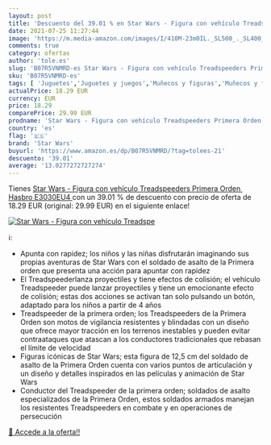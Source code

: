```yaml
---
layout: post
title: 'Descuento del 39.01 % en Star Wars - Figura con vehículo Treadspe'
date: 2021-07-25 11:27:44
image: 'https://m.media-amazon.com/images/I/410M-23m0IL._SL500_._SL400_.jpg'
comments: true
category: ofertas
author: 'tole.es'
slug: 'B07R5VNMRD-es Star Wars - Figura con vehículo Treadspeeders Primera...'
sku: 'B07R5VNMRD-es'
tags: [ 'Juguetes','Juguetes y juegos','Muñecos y figuras','Muñecos y figuras de acción','hasbro','star wars', ]
actualPrice: 18.29 EUR
currency: EUR
price: 18.29
comparePrice: 29.99 EUR
prodname: 'Star Wars - Figura con vehículo Treadspeeders Primera Orden  Hasbro E3030EU4 '
country: 'es'
flag: '🇪🇸'
brand: 'Star Wars'
buyurl: 'https://www.amazon.es/dp/B07R5VNMRD/?tag=tolees-21'
descuento: '39.01'
average: '13.0277272727274'
---
```


Tienes [Star Wars - Figura con vehículo Treadspeeders Primera Orden  Hasbro E3030EU4 ](https://www.amazon.es/dp/B07R5VNMRD/?tag=tolees-21) con un 39.01 % de descuento con precio de oferta de 18.29 EUR (original: 29.99 EUR) en el siguiente enlace!

[![Star Wars - Figura con vehículo Treadspe](https://m.media-amazon.com/images/I/410M-23m0IL._SL500_._SL400_.jpg)](https://www.amazon.es/dp/B07R5VNMRD/?tag=tolees-21)

ℹ️:

- Apunta con rapidez; los niños y las niñas disfrutarán imaginando sus propias aventuras de Star Wars con el soldado de asalto de la Primera orden que presenta una acción para apuntar con rapidez
- El Treadspeederlanza proyectiles y tiene efectos de colisión; el vehículo Treadspeeder puede lanzar proyectiles y tiene un emocionante efecto de colisión; estas dos acciones se activan tan solo pulsando un botón, adaptado para los niños a partir de 4 años
- Treadspeeder de la primera orden; los Treadspeeders de la Primera Orden son motos de vigilancia resistentes y blindadas con un diseño que ofrece mayor tracción en los terrenos inestables y pueden evitar contraataques que atascan a los conductores tradicionales que rebasan el límite de velocidad
- Figuras icónicas de Star Wars; esta figura de 12,5 cm del soldado de asalto de la Primera Orden cuenta con varios puntos de articulación y un diseño y detalles inspirados en las películas y animación de Star Wars
- Conductor del Treadspeeder de la primera orden; soldados de asalto especializados de la Primera Orden, estos soldados armados manejan los resistentes Treadspeeders en combate y en operaciones de persecución

[🛒 Accede a la oferta!!](https://www.amazon.es/dp/B07R5VNMRD/?tag=tolees-21)
